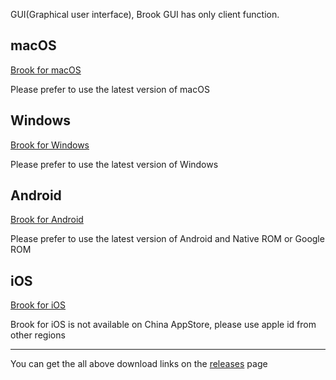 GUI(Graphical user interface), Brook GUI has only client function.

## macOS

[Brook for macOS](https://github.com/txthinking/brook/releases/download/v20200901/Brook.dmg)

Please prefer to use the latest version of macOS

## Windows

[Brook for Windows](https://github.com/txthinking/brook/releases/download/v20200901/Brook.exe)

Please prefer to use the latest version of Windows

## Android

[Brook for Android](https://github.com/txthinking/brook/releases/download/v20200901/Brook.apk)

Please prefer to use the latest version of Android and Native ROM or Google ROM

## iOS

[Brook for iOS](https://apps.apple.com/us/app/brook-a-cross-platform-proxy/id1216002642)

Brook for iOS is not available on China AppStore, please use apple id from other regions

---

You can get the all above download links on the [releases](https://github.com/txthinking/brook/releases) page


